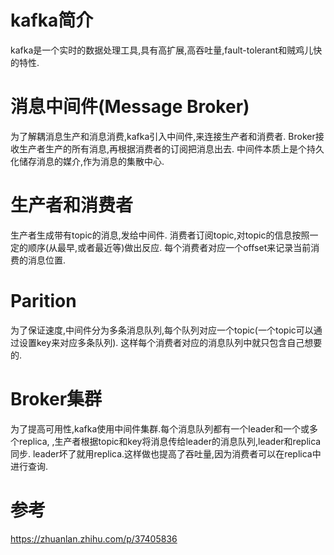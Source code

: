 # kafka简介
kafka是一个实时的数据处理工具,具有高扩展,高吞吐量,fault-tolerant和贼鸡儿快的特性.

# 消息中间件(Message Broker)
为了解耦消息生产和消息消费,kafka引入中间件,来连接生产者和消费者.
Broker接收生产者生产的所有消息,再根据消费者的订阅把消息出去.
中间件本质上是个持久化储存消息的媒介,作为消息的集散中心.

# 生产者和消费者
生产者生成带有topic的消息,发给中间件.
消费者订阅topic,对topic的信息按照一定的顺序(从最早,或者最近等)做出反应.
每个消费者对应一个offset来记录当前消费的消息位置.


# Parition
为了保证速度,中间件分为多条消息队列,每个队列对应一个topic(一个topic可以通过设置key来对应多条队列).
这样每个消费者对应的消息队列中就只包含自己想要的.

# Broker集群
为了提高可用性,kafka使用中间件集群.每个消息队列都有一个leader和一个或多个replica,
,生产者根据topic和key将消息传给leader的消息队列,leader和replica同步.
leader坏了就用replica.这样做也提高了吞吐量,因为消费者可以在replica中进行查询.

# 参考
https://zhuanlan.zhihu.com/p/37405836